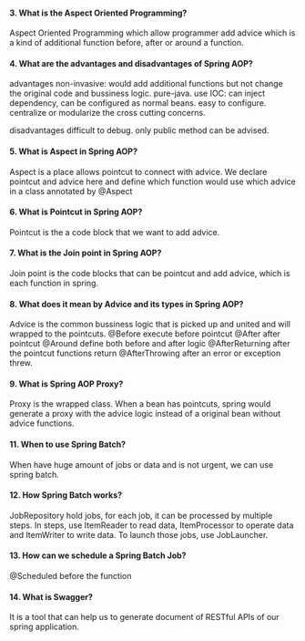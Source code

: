 
#### 3.  What is the Aspect Oriented Programming?
Aspect Oriented Programming which allow programmer add advice which is a kind of additional function before, after or around a function.
#### 4.  What are the advantages and disadvantages of Spring AOP?
advantages
non-invasive: would add additional functions but not change the original code and bussiness logic.
pure-java.
use IOC: can inject dependency, can be configured as normal beans.
easy to configure.
centralize or modularize the cross cutting concerns.

disadvantages
difficult to debug.
only public method can be advised.

#### 5.  What is Aspect in Spring AOP?
Aspect is a place allows pointcut to connect with advice. 
We declare pointcut and advice here and define which function would use which advice in a class annotated by @Aspect
#### 6.  What is Pointcut in Spring AOP?
Pointcut is the a code block that we want to add advice.
#### 7. What is the Join point in Spring AOP?
Join point is the code blocks that can be pointcut and add advice, which is each function in spring.
#### 8.  What does it mean by Advice and its types in Spring AOP?
Advice is the common bussiness logic that is picked up and united and will wrapped to the pointcuts.
@Before execute before pointcut
@After  after pointcut
@Around define both before and after logic
@AfterReturning after the pointcut functions return
@AfterThrowing after an error or exception threw.
#### 9.  What is Spring AOP Proxy?
Proxy is the wrapped class. When a bean has pointcuts, spring would generate a proxy with the advice logic instead of a original bean without advice functions.
#### 11. When to use Spring Batch?
When have huge amount of jobs or data and is not urgent, we can use spring batch.
#### 12. How Spring Batch works?
JobRepository hold jobs, for each job, it can be processed by multiple steps. 
In steps, use ItemReader to read data, ItemProcessor to operate data and ItemWriter to write data.
To launch those jobs, use JobLauncher.

#### 13. How can we schedule a Spring Batch Job?
@Scheduled before the function
#### 14. What is Swagger?
It is a tool that can help us to generate document of RESTful APIs of our spring application.
